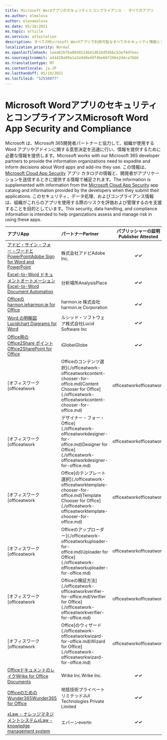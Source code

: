 ```yaml
---
title: Microsoft Wordアプリのセキュリティとコンプライアンス - すべてのアプリ
ms.author: elmalova
author: elenamalova
ms.date: 05/18/2021
ms.topic: article
ms.service: attestation
description: すべてのMicrosoft Wordアプリで利用可能なすべてのセキュリティ情報とコンプライアンス情報。
localization_priority: Normal
ms.openlocfilehash: 1eea62b7ba0030114b41d616d54bbcb3ef8dfeac
ms.sourcegitcommit: a44420a99a1a3a9d0e49f4be66f266e2d4ca7bbb
ms.translationtype: MT
ms.contentlocale: ja-JP
ms.lasthandoff: 05/19/2021
ms.locfileid: "52550077"
---
```

# <a name="microsoft-word-app-security-and-compliance"></a><span data-ttu-id="533f1-103">Microsoft Wordアプリのセキュリティとコンプライアンス</span><span class="sxs-lookup"><span data-stu-id="533f1-103">Microsoft Word App Security and Compliance</span></span>

<span data-ttu-id="533f1-104">Microsoft は、Microsoft 365開発者パートナーと協力して、組織が使用する Word アプリやアドインに関する意思決定を迅速に行い、情報を提供するために必要な情報を提供します。</span><span class="sxs-lookup"><span data-stu-id="533f1-104">Microsoft works with our Microsoft 365 developer partners to provide the information organizations need to expedite and inform decisions about Word apps and add-ins they use.</span></span> <span data-ttu-id="533f1-105">この情報は、[Microsoft Cloud App Security](https://www.microsoft.com/en-us/enterprise-mobility-security/cloud-app-security) アプリ カタログの情報と、開発者がアプリケーションを送信するときに提供する情報で補足されます。</span><span class="sxs-lookup"><span data-stu-id="533f1-105">The information is supplemented with information from the [Microsoft Cloud App Security](https://www.microsoft.com/en-us/enterprise-mobility-security/cloud-app-security) app catalog and information provided by the developers when they submit their applications.</span></span> <span data-ttu-id="533f1-106">このセキュリティ、データ処理、およびコンプライアンス情報は、組織がこれらのアプリを使用する際のリスクを評価および管理するのを支援することを目的としています。</span><span class="sxs-lookup"><span data-stu-id="533f1-106">This security, data handling, and compliance information is intended to help organizations assess and manage risk in using these apps.</span></span>

| <span data-ttu-id="533f1-107">**アプリ**</span><span class="sxs-lookup"><span data-stu-id="533f1-107">**App**</span></span> | <span data-ttu-id="533f1-108">**パートナー**</span><span class="sxs-lookup"><span data-stu-id="533f1-108">**Partner**</span></span> | <span data-ttu-id="533f1-109">**パブリッシャーの証明**</span><span class="sxs-lookup"><span data-stu-id="533f1-109">**Publisher Attested**</span></span> | <span data-ttu-id="533f1-110">**認定**</span><span class="sxs-lookup"><span data-stu-id="533f1-110">**Certified**</span></span> |
|:--------|:------------|:----------------------:|:-------------:|
| [<span data-ttu-id="533f1-111">アドビ・サイン・フォー・ワードとPowerPoint</span><span class="sxs-lookup"><span data-stu-id="533f1-111">Adobe Sign for Word and PowerPoint</span></span>](./adobe-inc-sign-for-word-and-powerpoint.md) | <span data-ttu-id="533f1-112">株式会社アドビ</span><span class="sxs-lookup"><span data-stu-id="533f1-112">Adobe Inc.</span></span> | <span data-ttu-id="533f1-113">**✓**</span><span class="sxs-lookup"><span data-stu-id="533f1-113">**✓**</span></span> | <img alt="Certified application badge" src="../media/certified-badge.png" height="25" width="25" /> |
| [<span data-ttu-id="533f1-114">Excel-to-Word ドキュメントオートメーション</span><span class="sxs-lookup"><span data-stu-id="533f1-114">Excel-to-Word Document Automation</span></span>](./analysisplace-excel-to-word-document-automation.md) | <span data-ttu-id="533f1-115">分析場所</span><span class="sxs-lookup"><span data-stu-id="533f1-115">AnalysisPlace</span></span> | <span data-ttu-id="533f1-116">**✓**</span><span class="sxs-lookup"><span data-stu-id="533f1-116">**✓**</span></span> |  |
| [<span data-ttu-id="533f1-117">Officeの harmon.ie</span><span class="sxs-lookup"><span data-stu-id="533f1-117">harmon.ie for Office</span></span>](./harmonie-corporation-for-office.md) | <span data-ttu-id="533f1-118">harmon.ie 株式会社</span><span class="sxs-lookup"><span data-stu-id="533f1-118">harmon.ie Corporation</span></span> | <span data-ttu-id="533f1-119">**✓**</span><span class="sxs-lookup"><span data-stu-id="533f1-119">**✓**</span></span> |  |
| [<span data-ttu-id="533f1-120">Word の明晰図</span><span class="sxs-lookup"><span data-stu-id="533f1-120">Lucidchart Diagrams for Word</span></span>](./lucid-software-inc-lucidchart-diagrams-for-word.md) | <span data-ttu-id="533f1-121">ルシッド・ソフトウェア株式会社</span><span class="sxs-lookup"><span data-stu-id="533f1-121">Lucid Software Inc</span></span> | <span data-ttu-id="533f1-122">**✓**</span><span class="sxs-lookup"><span data-stu-id="533f1-122">**✓**</span></span> |  |
| [<span data-ttu-id="533f1-123">Office用の Office2Share ポイント</span><span class="sxs-lookup"><span data-stu-id="533f1-123">Office2SharePoint for Office</span></span>](./iglobe-office2sharepoint-for-office.md) | <span data-ttu-id="533f1-124">iGlobe</span><span class="sxs-lookup"><span data-stu-id="533f1-124">iGlobe</span></span> | <span data-ttu-id="533f1-125">**✓**</span><span class="sxs-lookup"><span data-stu-id="533f1-125">**✓**</span></span> | <img alt="Certified application badge" src="../media/certified-badge.png" height="25" width="25" /> |
| <span data-ttu-id="533f1-126">[オフィスワーク</span><span class="sxs-lookup"><span data-stu-id="533f1-126">[officeatwork</span></span> | <span data-ttu-id="533f1-127">Officeのコンテンツ選択](./officeatwork-officeatworkcontent-chooser-for-office.md)</span><span class="sxs-lookup"><span data-stu-id="533f1-127">Content Chooser for Office](./officeatwork-officeatworkcontent-chooser-for-office.md)</span></span> | <span data-ttu-id="533f1-128">officeatwork</span><span class="sxs-lookup"><span data-stu-id="533f1-128">officeatwork</span></span> | <span data-ttu-id="533f1-129">**✓**</span><span class="sxs-lookup"><span data-stu-id="533f1-129">**✓**</span></span> | <img alt="Certified application badge" src="../media/certified-badge.png" height="25" width="25" /> |
| <span data-ttu-id="533f1-130">[オフィスワーク</span><span class="sxs-lookup"><span data-stu-id="533f1-130">[officeatwork</span></span> | <span data-ttu-id="533f1-131">デザイナー・フォー・Office](./officeatwork-officeatworkdesigner-for-office.md)</span><span class="sxs-lookup"><span data-stu-id="533f1-131">Designer for Office](./officeatwork-officeatworkdesigner-for-office.md)</span></span> | <span data-ttu-id="533f1-132">officeatwork</span><span class="sxs-lookup"><span data-stu-id="533f1-132">officeatwork</span></span> | <span data-ttu-id="533f1-133">**✓**</span><span class="sxs-lookup"><span data-stu-id="533f1-133">**✓**</span></span> | <img alt="Certified application badge" src="../media/certified-badge.png" height="25" width="25" /> |
| <span data-ttu-id="533f1-134">[オフィスワーク</span><span class="sxs-lookup"><span data-stu-id="533f1-134">[officeatwork</span></span> | <span data-ttu-id="533f1-135">Office]のテンプレート選択](./officeatwork-officeatworktemplate-chooser-for-office.md)</span><span class="sxs-lookup"><span data-stu-id="533f1-135">Template Chooser for Office](./officeatwork-officeatworktemplate-chooser-for-office.md)</span></span> | <span data-ttu-id="533f1-136">officeatwork</span><span class="sxs-lookup"><span data-stu-id="533f1-136">officeatwork</span></span> | <span data-ttu-id="533f1-137">**✓**</span><span class="sxs-lookup"><span data-stu-id="533f1-137">**✓**</span></span> | <img alt="Certified application badge" src="../media/certified-badge.png" height="25" width="25" /> |
| <span data-ttu-id="533f1-138">[オフィスワーク</span><span class="sxs-lookup"><span data-stu-id="533f1-138">[officeatwork</span></span> | <span data-ttu-id="533f1-139">Officeのアップローダー](./officeatwork-officeatworkuploader-for-office.md)</span><span class="sxs-lookup"><span data-stu-id="533f1-139">Uploader for Office](./officeatwork-officeatworkuploader-for-office.md)</span></span> | <span data-ttu-id="533f1-140">officeatwork</span><span class="sxs-lookup"><span data-stu-id="533f1-140">officeatwork</span></span> | <span data-ttu-id="533f1-141">**✓**</span><span class="sxs-lookup"><span data-stu-id="533f1-141">**✓**</span></span> | <img alt="Certified application badge" src="../media/certified-badge.png" height="25" width="25" /> |
| <span data-ttu-id="533f1-142">[オフィスワーク</span><span class="sxs-lookup"><span data-stu-id="533f1-142">[officeatwork</span></span> | <span data-ttu-id="533f1-143">Officeの検証方法](./officeatwork-officeatworkverifier-for-office.md)</span><span class="sxs-lookup"><span data-stu-id="533f1-143">Verifier for Office](./officeatwork-officeatworkverifier-for-office.md)</span></span> | <span data-ttu-id="533f1-144">officeatwork</span><span class="sxs-lookup"><span data-stu-id="533f1-144">officeatwork</span></span> | <span data-ttu-id="533f1-145">**✓**</span><span class="sxs-lookup"><span data-stu-id="533f1-145">**✓**</span></span> | <img alt="Certified application badge" src="../media/certified-badge.png" height="25" width="25" /> |
| <span data-ttu-id="533f1-146">[オフィスワーク</span><span class="sxs-lookup"><span data-stu-id="533f1-146">[officeatwork</span></span> | <span data-ttu-id="533f1-147">Office]のウィザード(./officeatwork-officeatworkwizard-for-office.md)</span><span class="sxs-lookup"><span data-stu-id="533f1-147">Wizard for Office](./officeatwork-officeatworkwizard-for-office.md)</span></span> | <span data-ttu-id="533f1-148">officeatwork</span><span class="sxs-lookup"><span data-stu-id="533f1-148">officeatwork</span></span> | <span data-ttu-id="533f1-149">**✓**</span><span class="sxs-lookup"><span data-stu-id="533f1-149">**✓**</span></span> | <img alt="Certified application badge" src="../media/certified-badge.png" height="25" width="25" /> |
| [<span data-ttu-id="533f1-150">Officeドキュメントのレイク</span><span class="sxs-lookup"><span data-stu-id="533f1-150">Wrike for Office Documents</span></span>](./wrike-inc-for-office-documents.md) | <span data-ttu-id="533f1-151">Wrike Inc.</span><span class="sxs-lookup"><span data-stu-id="533f1-151">Wrike Inc.</span></span> | <span data-ttu-id="533f1-152">**✓**</span><span class="sxs-lookup"><span data-stu-id="533f1-152">**✓**</span></span> | <img alt="Certified application badge" src="../media/certified-badge.png" height="25" width="25" /> |
| [<span data-ttu-id="533f1-153">OfficeのためのWunder365</span><span class="sxs-lookup"><span data-stu-id="533f1-153">Wunder365 for Office</span></span>](./jiji-technologies-private-limited-wunder365-for-office.md) | <span data-ttu-id="533f1-154">地慈技術プライベートリミテッド</span><span class="sxs-lookup"><span data-stu-id="533f1-154">JiJi Technologies Private Limited</span></span> | <span data-ttu-id="533f1-155">**✓**</span><span class="sxs-lookup"><span data-stu-id="533f1-155">**✓**</span></span> |  |
| [<span data-ttu-id="533f1-156">xLaw - ナレッジマネジメントシステム</span><span class="sxs-lookup"><span data-stu-id="533f1-156">xLaw - knowledge management system</span></span>](./evertn-xlaw-knowledge-management-system.md) | <span data-ttu-id="533f1-157">エバーン</span><span class="sxs-lookup"><span data-stu-id="533f1-157">evertn</span></span> | <span data-ttu-id="533f1-158">**✓**</span><span class="sxs-lookup"><span data-stu-id="533f1-158">**✓**</span></span> |  |
